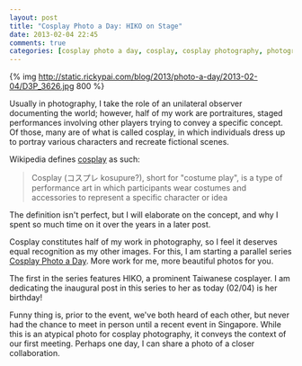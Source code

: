 ```yaml
---
layout: post
title: "Cosplay Photo a Day: HIKO on Stage"
date: 2013-02-04 22:45
comments: true
categories: [cosplay photo a day, cosplay, cosplay photography, photography, vocaloid, megurine luka]
---
```


{% img http://static.rickypai.com/blog/2013/photo-a-day/2013-02-04/D3P_3626.jpg 800 %}

Usually in photography, I take the role of an unilateral observer documenting the world; however, half of my work are portraitures, staged performances involving other players trying to convey a specific concept. Of those, many are of what is called cosplay, in which individuals dress up to portray various characters and recreate fictional scenes.

Wikipedia defines [cosplay](http://en.wikipedia.org/wiki/Cosplay) as such:

> Cosplay (コスプレ kosupure?), short for "costume play", is a type of performance art in which participants wear costumes and accessories to represent a specific character or idea

The definition isn't perfect, but I will elaborate on the concept, and why I spent so much time on it over the years in a later post.

Cosplay constitutes half of my work in photography, so I feel it deserves equal recognition as my other images. For this, I am starting a parallel series [Cosplay Photo a Day](/blog/categories/cosplay-photo-a-day/). More work for me, more beautiful photos for you.

The first in the series features HIKO, a prominent Taiwanese cosplayer. I am dedicating the inaugural post in this series to her as today (02/04) is her birthday!

Funny thing is, prior to the event, we've both heard of each other, but never had the chance to meet in person until a recent event in Singapore. While this is an atypical photo for cosplay photography, it conveys the context of our first meeting. Perhaps one day, I can share a photo of a closer collaboration.